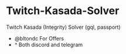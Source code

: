 # Twitch-Kasada-Solver
Twitch Kasada (Integrity) Solver (gql, passport)

- @bltondc For Offers
- ^ Both discord and telegram
